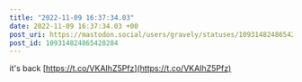 ```yaml
---
title: "2022-11-09 16:37:34.03"
date: 2022-11-09 16:37:34.03 +00
post_uri: https://mastodon.social/users/gravely/statuses/109314824865428284
post_id: 109314824865428284
---
```

it's back [https://t.co/VKAIhZ5Pfz](https://t.co/VKAIhZ5Pfz)


